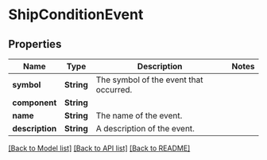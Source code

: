 # ShipConditionEvent

## Properties

Name | Type | Description | Notes
------------ | ------------- | ------------- | -------------
**symbol** | **String** | The symbol of the event that occurred. | 
**component** | **String** |  | 
**name** | **String** | The name of the event. | 
**description** | **String** | A description of the event. | 

[[Back to Model list]](../README.md#documentation-for-models) [[Back to API list]](../README.md#documentation-for-api-endpoints) [[Back to README]](../README.md)


